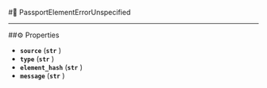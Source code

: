 #🔮 PassportElementErrorUnspecified

****

##⚙️ Properties

- **`source`** (**`str`** )
- **`type`** (**`str`** )
- **`element_hash`** (**`str`** )
- **`message`** (**`str`** )

